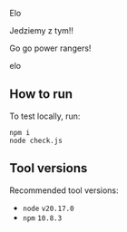 Elo

Jedziemy z tym!!

Go go power rangers!

elo

## How to run

To test locally, run:

```
npm i
node check.js
```

## Tool versions

Recommended tool versions:

- `node` `v20.17.0`
- `npm` `10.8.3`